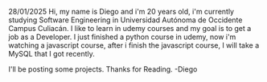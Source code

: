 28/01/2025
Hi, my name is Diego and i'm 20 years old, i'm currently studying Software Engineering in Universidad Autónoma de Occidente Campus Culiacán.
I like to learn in udemy courses and my goal is to get a job as a Developer. I just finished a python course in udemy, now i'm watching a javascript course,
after i finish the javascript course, I will take a MySQL that I got recently.

 I'll be posting some projects. Thanks for Reading.
 -Diego
